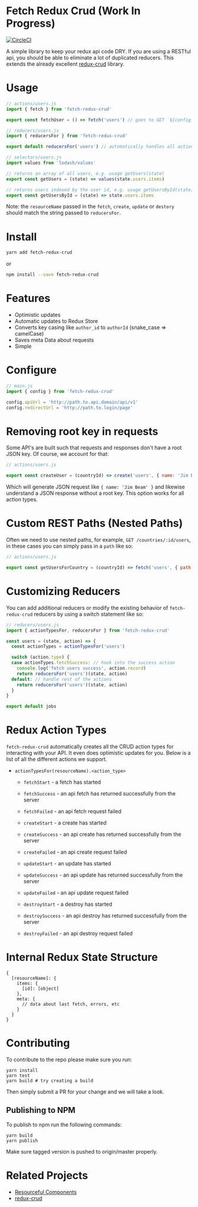 # Fetch Redux Crud (Work In Progress)

[![CircleCI](https://circleci.com/gh/nano3labs/fetch-redux-crud.svg?style=svg)](https://circleci.com/gh/nano3labs/fetch-redux-crud)

A simple library to keep your redux api code DRY. If you are using a RESTful api, you should be able to eliminate a lot of duplicated reducers. This extends the already excellent [redux-crud](https://github.com/Versent/redux-crud) library.

# Usage

```javascript
// actions/users.js
import { fetch } from 'fetch-redux-crud'

export const fetchUser = () => fetch('users') // goes to GET `${config.apiUrl}/users`
```

```javascript
// reducers/users.js
import { reducersFor } from 'fetch-redux-crud'

export default reducersFor('users') // automatically handles all actions for users
```

```javascript
// selectors/users.js
import values from 'lodash/values'

// returns an array of all users, e.g. usage getUsers(state)
export const getUsers = (state) => values(state.users.items)

// returns users indexed by the user id, e.g. usage getUsersById(state)[1] <- gets user with id 1
export const getUsersById = (state) => state.users.items
```
Note: the `resourceName` passed in the `fetch`, `create`, `update` or `destory` should match the string passed to `reducersFor`.

# Install

```bash
yarn add fetch-redux-crud
```

or

```bash
npm install --save fetch-redux-crud
```

# Features

- Optimistic updates
- Automatic updates to Redux Store
- Converts key casing like `author_id` to `authorId` (snake_case => camelCase)
- Saves meta Data about requests
- Simple

# Configure

```javascript
// main.js
import { config } from 'fetch-redux-crud'

config.apiUrl = 'http://path.to.api.domain/api/v1'
config.redirectUrl = 'http://path.to.login/page'
```

# Removing root key in requests

 Some API's are built such that requests and responses don't have a root JSON key. Of course, we account for that:

 ```javascript
 // actions/users.js

 export const createUser = (countryId) => create('users', { name: 'Jim Beam' }, { key: false })
 ```

 Which will generate JSON request like `{ name: 'Jim Beam' }` and likewise understand a JSON response without a root key. This option works for all action types.

# Custom REST Paths (Nested Paths)

Often we need to use nested paths, for example, `GET /countries/:id/users`, in these cases you can simply pass in a `path` like so:

```javascript
// actions/users.js

export const getUsersForCountry = (countryId) => fetch('users', { path: `/countries/${countryId}/users` })
```

# Customizing Reducers

You can add additional reducers or modify the existing behavior of `fetch-redux-crud` reducers by using a switch statement like so:

```javascript
// reducers/users.js
import { actionTypesFor, reducersFor } from 'fetch-redux-crud'

const users = (state, action) => {
  const actionTypes = actionTypesFor('users')

  switch (action.type) {
  case actionTypes.fetchSuccess: // hook into the success action
    console.log('fetch users success', action.record)
    return reducersFor('users')(state, action)
  default: // handle rest of the actions
    return reducersFor('users')(state, action)
  }
}

export default jobs
```

# Redux Action Types

`fetch-redux-crud` automatically creates all the CRUD action types for interacting with your API. It even does optimistic updates for you. Below is a list of all the different actions we support.

- `actionTypesFor(resourceName).<action_type>`
     - `fetchStart` - a fetch has started
     - `fetchSuccess` - an api fetch has returned successfully from the server
     - `fetchFailed` - an api fetch request failed

     - `createStart` - a create has started
     - `createSuccess` - an api create has returned successfully from the server
     - `createFailed` - an api create request failed

     - `updateStart` - an update has started
     - `updateSuccess` - an api update has returned successfully from the server
     - `updateFailed` - an api update request failed

     - `destroyStart` - a destroy has started
     - `destroySuccess` - an api destroy has returned successfully from the server
     - `destroyFailed` - an api destroy request failed

# Internal Redux State Structure

```
{
  [resourceName]: {
    items: {
      [id]: [object]
    },
    meta: {
      // data about last fetch, errors, etc
    }
  }
}
```

# Contributing

To contribute to the repo please make sure you run:

```
yarn install
yarn test
yarn build # try creating a build
```

Then simply submit a PR for your change and we will take a look.

## Publishing to NPM

To publish to npm run the following commands:

```
yarn build
yarn publish
```

Make sure tagged version is pushed to origin/master properly.

# Related Projects

* [Resourceful Components](https://github.com/mattvague/resourceful-components)
* [redux-crud](https://github.com/Versent/redux-crud)
